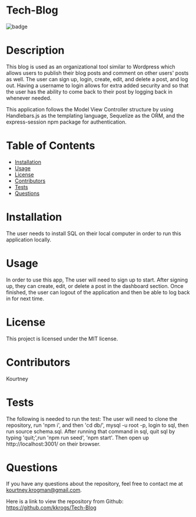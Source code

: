 # Tech-Blog
 ![badge](https://img.shields.io/badge/License-MIT-brightgreen)

# Description
This blog is used as an organizational tool similar to Wordpress which allows users to publish their blog posts and comment on other users' posts as well. The user can sign up, login, create, edit, and delete a post, and log out. Having a username to login allows for extra added security and so that the user has the ability to come back to their post by logging back in whenever needed.

This application follows the Model View Controller structure by using Handlebars.js as the templating language, Sequelize as the ORM, and the express-session npm package for authentication.
# Table of Contents
* [Installation](#installation)
* [Usage](#usage)
* [License](#license)
* [Contributors](#contributors)
* [Tests](#tests)
* [Questions](#questions)
# Installation
The user needs to install SQL on their local computer in order to run this application locally.
# Usage
In order to use this app, The user will need to sign up to start. After signing up, they can create, edit, or delete a post in the dashboard section. Once finished, the user can logout of the application and then be able to log back in for next time.
# License
This project is licensed under the MIT license.

# Contributors
 Kourtney
# Tests
The following is needed to run the test: The user will need to clone the repository, run 'npm i', and then 'cd db/', mysql -u root -p, login to sql, then run source schema.sql. After running that command in sql, quit sql by typing 'quit;',run 'npm run seed', 'npm start'. Then open up http://localhost:3001/ on their browser.
# Questions
If you have any questions about the repository, feel free to contact me at kourtney.krogman@gmail.com.

Here is a link to view the repository from Github:
https://github.com/kkrogs/Tech-Blog


